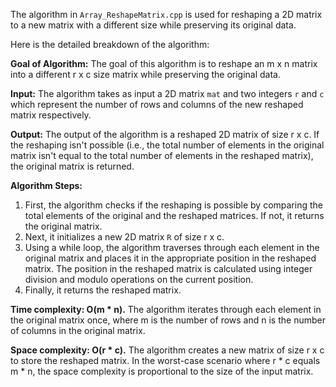 The algorithm in `Array_ReshapeMatrix.cpp` is used for reshaping a 2D matrix to a new matrix with a different size while preserving its original data.

Here is the detailed breakdown of the algorithm:

**Goal of Algorithm:**
The goal of this algorithm is to reshape an m x n matrix into a different r x c size matrix while preserving the original data.

**Input:**
The algorithm takes as input a 2D matrix `mat` and two integers `r` and `c` which represent the number of rows and columns of the new reshaped matrix respectively.

**Output:**
The output of the algorithm is a reshaped 2D matrix of size r x c. If the reshaping isn't possible (i.e., the total number of elements in the original matrix isn't equal to the total number of elements in the reshaped matrix), the original matrix is returned.

**Algorithm Steps:**
1. First, the algorithm checks if the reshaping is possible by comparing the total elements of the original and the reshaped matrices. If not, it returns the original matrix.
2. Next, it initializes a new 2D matrix `R` of size r x c.
3. Using a while loop, the algorithm traverses through each element in the original matrix and places it in the appropriate position in the reshaped matrix. The position in the reshaped matrix is calculated using integer division and modulo operations on the current position.
4. Finally, it returns the reshaped matrix.

**Time complexity: O(m * n).** The algorithm iterates through each element in the original matrix once, where m is the number of rows and n is the number of columns in the original matrix.

**Space complexity: O(r * c).** The algorithm creates a new matrix of size r x c to store the reshaped matrix. In the worst-case scenario where r * c equals m * n, the space complexity is proportional to the size of the input matrix.
